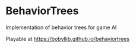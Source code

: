 # BehaviorTrees
 Implementation of behavior trees for game AI

Playable at https://bobyllib.github.io/behaviortrees